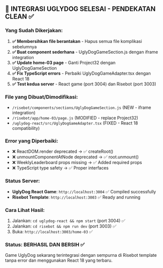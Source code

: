 ## 🎉 INTEGRASI UGLYDOG SELESAI - PENDEKATAN CLEAN ✅

### Yang Sudah Dikerjakan:

1. **✅ Membersihkan file berantakan** - Hapus semua file komplikasi sebelumnya
2. **✅ Buat component sederhana** - UglyDogGameSection.js dengan iframe integration
3. **✅ Update home-03 page** - Ganti Project32 dengan UglyDogGameSection
4. **✅ Fix TypeScript errors** - Perbaiki UglyDogGameAdapter.tsx dengan React 18
5. **✅ Test kedua server** - React game (port 3004) dan Risebot (port 3003)

### File yang Dibuat/Dimodifikasi:
- `/risebot/components/sections/UglyDogGameSection.js` (NEW - iframe integration)
- `/risebot/app/home-03/page.js` (MODIFIED - replace Project32)
- `/uglydog-react/src/UglyDogGameAdapter.tsx` (FIXED - React 18 compatibility)

### Error yang Diperbaiki:
- ❌ ReactDOM.render deprecated → ✅ createRoot() 
- ❌ unmountComponentAtNode deprecated → ✅ root.unmount()
- ❌ WeeklyLeaderboard props missing → ✅ Added required props
- ❌ TypeScript type safety → ✅ Proper interfaces

### Status Server:
- **UglyDog React Game**: `http://localhost:3004` ✅ Compiled successfully
- **Risebot Template**: `http://localhost:3003` ✅ Ready and running

### Cara Lihat Hasil:
1. Jalankan: `cd uglydog-react && npm start` (port 3004) ✅
2. Jalankan: `cd risebot && npm run dev` (port 3003) ✅
3. Buka: `http://localhost:3003/home-03` ✅

### Status: BERHASIL DAN BERSIH ✅
Game UglyDog sekarang terintegrasi dengan sempurna di Risebot template tanpa error dan menggunakan React 18 yang terbaru.
